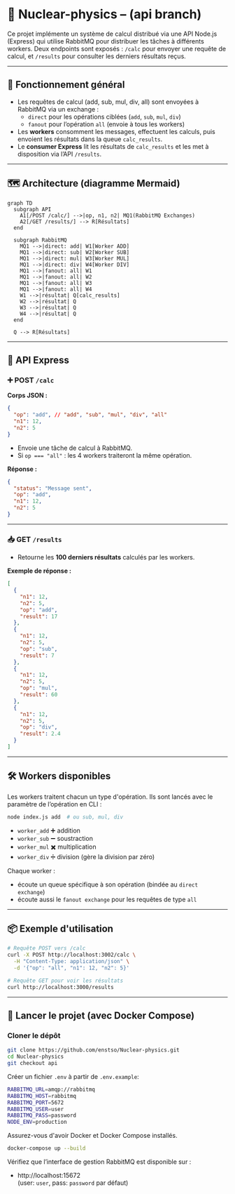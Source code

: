 # 📡 Nuclear-physics – (api branch)

Ce projet implémente un système de calcul distribué via une API Node.js (Express) qui utilise RabbitMQ pour distribuer les tâches à différents workers. Deux endpoints sont exposés : `/calc` pour envoyer une requête de calcul, et `/results` pour consulter les derniers résultats reçus.

---

## 🧠 Fonctionnement général

- Les requêtes de calcul (add, sub, mul, div, all) sont envoyées à RabbitMQ via un exchange :
  - `direct` pour les opérations ciblées (`add`, `sub`, `mul`, `div`)
  - `fanout` pour l’opération `all` (envoie à tous les workers)
- Les **workers** consomment les messages, effectuent les calculs, puis envoient les résultats dans la queue `calc_results`.
- Le **consumer Express** lit les résultats de `calc_results` et les met à disposition via l’API `/results`.

---

## 🗺️ Architecture (diagramme Mermaid)

```mermaid
graph TD
  subgraph API
    A1[/POST /calc/] -->|op, n1, n2| MQ1(RabbitMQ Exchanges)
    A2[/GET /results/] --> R[Résultats]
  end

  subgraph RabbitMQ
    MQ1 -->|direct: add| W1[Worker ADD]
    MQ1 -->|direct: sub| W2[Worker SUB]
    MQ1 -->|direct: mul| W3[Worker MUL]
    MQ1 -->|direct: div| W4[Worker DIV]
    MQ1 -->|fanout: all| W1
    MQ1 -->|fanout: all| W2
    MQ1 -->|fanout: all| W3
    MQ1 -->|fanout: all| W4
    W1 -->|résultat| Q[calc_results]
    W2 -->|résultat| Q
    W3 -->|résultat| Q
    W4 -->|résultat| Q
  end

  Q --> R[Résultats]
```

---

## 🔌 API Express

### ➕ POST `/calc`

**Corps JSON :**

```json
{
  "op": "add", // "add", "sub", "mul", "div", "all"
  "n1": 12,
  "n2": 5
}
```

- Envoie une tâche de calcul à RabbitMQ.
- Si `op === "all"` : les 4 workers traiteront la même opération.

**Réponse :**

```json
{
  "status": "Message sent",
  "op": "add",
  "n1": 12,
  "n2": 5
}
```

---

### 📥 GET `/results`

- Retourne les **100 derniers résultats** calculés par les workers.

**Exemple de réponse :**

```json
[
  {
    "n1": 12,
    "n2": 5,
    "op": "add",
    "result": 17
  },
  {
    "n1": 12,
    "n2": 5,
    "op": "sub",
    "result": 7
  },
  {
    "n1": 12,
    "n2": 5,
    "op": "mul",
    "result": 60
  },
  {
    "n1": 12,
    "n2": 5,
    "op": "div",
    "result": 2.4
  }
]
```

---

## 🛠️ Workers disponibles

Les workers traitent chacun un type d'opération. Ils sont lancés avec le paramètre de l’opération en CLI :

```bash
node index.js add  # ou sub, mul, div
```

- `worker_add` ➕ addition
- `worker_sub` ➖ soustraction
- `worker_mul` ✖️ multiplication
- `worker_div` ➗ division (gère la division par zéro)

Chaque worker :
- écoute un queue spécifique à son opération (bindée au `direct exchange`)
- écoute aussi le `fanout exchange` pour les requêtes de type `all`

---

## 📦 Exemple d'utilisation

```bash
# Requête POST vers /calc
curl -X POST http://localhost:3002/calc \
  -H "Content-Type: application/json" \
  -d '{"op": "all", "n1": 12, "n2": 5}'

# Requête GET pour voir les résultats
curl http://localhost:3000/results
```

---

## 🚀 Lancer le projet (avec Docker Compose)

### Cloner le dépôt

```bash
git clone https://github.com/enstso/Nuclear-physics.git
cd Nuclear-physics
git checkout api
```


Créer un fichier `.env` à partir de `.env.example`:

```bash
RABBITMQ_URL=amqp://rabbitmq
RABBITMQ_HOST=rabbitmq
RABBITMQ_PORT=5672
RABBITMQ_USER=user
RABBITMQ_PASS=password
NODE_ENV=production
```

Assurez-vous d'avoir Docker et Docker Compose installés.

```bash
docker-compose up --build
```

Vérifiez que l’interface de gestion RabbitMQ est disponible sur :
- http://localhost:15672  
  (user: `user`, pass: `password` par défaut)


